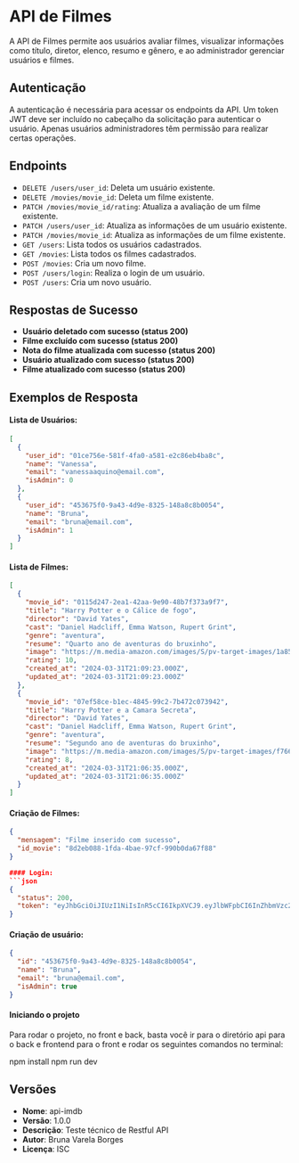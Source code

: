 # API de Filmes

A API de Filmes permite aos usuários avaliar filmes, visualizar informações como título, diretor, elenco, resumo e gênero, e ao administrador gerenciar usuários e filmes.

## Autenticação

A autenticação é necessária para acessar os endpoints da API. Um token JWT deve ser incluído no cabeçalho da solicitação para autenticar o usuário. Apenas usuários administradores têm permissão para realizar certas operações.

## Endpoints

- `DELETE /users/user_id`: Deleta um usuário existente.
- `DELETE /movies/movie_id`: Deleta um filme existente.
- `PATCH /movies/movie_id/rating`: Atualiza a avaliação de um filme existente.
- `PATCH /users/user_id`: Atualiza as informações de um usuário existente.
- `PATCH /movies/movie_id`: Atualiza as informações de um filme existente.
- `GET /users`: Lista todos os usuários cadastrados.
- `GET /movies`: Lista todos os filmes cadastrados.
- `POST /movies`: Cria um novo filme.
- `POST /users/login`: Realiza o login de um usuário.
- `POST /users`: Cria um novo usuário.

## Respostas de Sucesso

- **Usuário deletado com sucesso (status 200)**
- **Filme excluído com sucesso (status 200)**
- **Nota do filme atualizada com sucesso (status 200)**
- **Usuário atualizado com sucesso (status 200)**
- **Filme atualizado com sucesso (status 200)**

## Exemplos de Resposta

#### Lista de Usuários:
```json
[
  {
    "user_id": "01ce756e-581f-4fa0-a581-e2c86eb4ba8c",
    "name": "Vanessa",
    "email": "vanessaaquino@email.com",
    "isAdmin": 0
  },
  {
    "user_id": "453675f0-9a43-4d9e-8325-148a8c8b0054",
    "name": "Bruna",
    "email": "bruna@email.com",
    "isAdmin": 1
  }
]
````
#### Lista de Filmes:
```json
[
  {
    "movie_id": "0115d247-2ea1-42aa-9e90-48b7f373a9f7",
    "title": "Harry Potter e o Cálice de fogo",
    "director": "David Yates",
    "cast": "Daniel Hadcliff, Emma Watson, Rupert Grint",
    "genre": "aventura",
    "resume": "Quarto ano de aventuras do bruxinho",
    "image": "https://m.media-amazon.com/images/S/pv-target-images/1a850591f8ae46c85cf63a4acb258cf2e0a7ab5b53c997475e856d70b40e9ac8.jpg",
    "rating": 10,
    "created_at": "2024-03-31T21:09:23.000Z",
    "updated_at": "2024-03-31T21:09:23.000Z"
  },
  {
    "movie_id": "07ef58ce-b1ec-4845-99c2-7b472c073942",
    "title": "Harry Potter e a Camara Secreta",
    "director": "David Yates",
    "cast": "Daniel Hadcliff, Emma Watson, Rupert Grint",
    "genre": "aventura",
    "resume": "Segundo ano de aventuras do bruxinho",
    "image": "https://m.media-amazon.com/images/S/pv-target-images/f76698c07b820c62d5a3372d2c7b93d068d15154d713bccc71068b5864e7f832.jpg",
    "rating": 8,
    "created_at": "2024-03-31T21:06:35.000Z",
    "updated_at": "2024-03-31T21:06:35.000Z"
  }
]

````
#### Criação de Filmes: 
```json
{
  "mensagem": "Filme inserido com sucesso",
  "id_movie": "8d2eb088-1fda-4bae-97cf-990b0da67f88"
}

#### Login:
```json
{
  "status": 200,
  "token": "eyJhbGciOiJIUzI1NiIsInR5cCI6IkpXVCJ9.eyJlbWFpbCI6InZhbmVzc2FhcXVpbm9AZW1haWwuY29tIiwiaXNBZG1pbiI6MCwiaWF0IjoxNzExOTEzMDUzLCJleHAiOjE3MTE5OTk0NTMsInN1YiI6IjAxY2U3NTZlLTU4MWYtNGZhMC1hNTgxLWUyYzg2ZWI0YmE4YyJ9.A3NNrkGfYCZT3zYuy-mHZp2NqhJAaemnyce-W5DjTH0"
}
```
#### Criação de usuário:
```json
{
  "id": "453675f0-9a43-4d9e-8325-148a8c8b0054",
  "name": "Bruna",
  "email": "bruna@email.com",
  "isAdmin": true
}
```

#### Iniciando o projeto

Para rodar o projeto, no front e back, basta você ir para o diretório api para o back e frontend para o front e rodar os seguintes comandos no terminal:

npm install
npm run dev

## Versões

- **Nome**: api-imdb
- **Versão**: 1.0.0
- **Descrição**: Teste técnico de Restful API
- **Autor**: Bruna Varela Borges
- **Licença**: ISC

